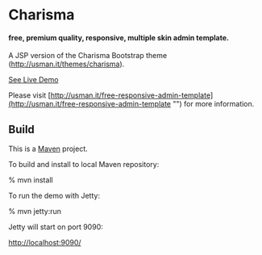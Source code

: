 Charisma 
========

#### free, premium quality, responsive, multiple skin admin template.

A JSP version of the Charisma Bootstrap theme (http://usman.it/themes/charisma).

[See Live Demo](http://usman.it/themes/charisma/ "")

Please visit [http://usman.it/free-responsive-admin-template](http://usman.it/free-responsive-admin-template "") for more information.

Build
-----
This is a [Maven](http://maven.apache.org/ "") project.

To build and install to local Maven repository:

% mvn install

To run the demo with Jetty: 

% mvn jetty:run

Jetty will start on port 9090:

[http://localhost:9090/](http://localhost:9090/ "") 
